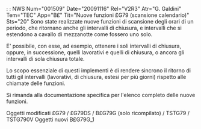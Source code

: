  :  : NWS Num="001509" Date="20091116" Rel="V2R3" Atr="G. Galdini" Tem="TEC" App="B£" Tit="Nuove funzioni £G79 (scansione calendario)" Sts="20"
Sono state realizzate nuove funzioni di scansione degli orari di un periodo, che ritornano anche gli
intervalli di chiusura, e intervalli che si estendono a cavallo di mezzanotte come fossero uno solo.

E' possibile, con esse, ad esempio, ottenere i soli intervalli di chiusura, oppure, in successione,
quelli lavorativi e quelli di chiusura, o ancora gli intervalli di sola chiusura totale.

Lo scopo essenziale di questi implementi è di rendere sincrono il ritorno di tutti gil intervalli (lavorativi, di chiusura, estesi per più giorni) rispetto alle chiamate delle funzioni.

Si rimanda alla documentazione specifica per l'elenco completo delle nuove funzioni.

Oggetti modificati
£G79 / £G79DS / B£G79G (solo ricompilato) / TSTG79 / TSTG790V
Oggetti nuovi
B£G79G_1
